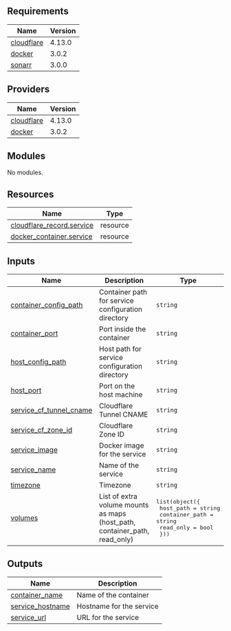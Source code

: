 <!-- BEGIN_TF_DOCS -->
## Requirements

| Name | Version |
|------|---------|
| <a name="requirement_cloudflare"></a> [cloudflare](#requirement\_cloudflare) | 4.13.0 |
| <a name="requirement_docker"></a> [docker](#requirement\_docker) | 3.0.2 |
| <a name="requirement_sonarr"></a> [sonarr](#requirement\_sonarr) | 3.0.0 |

## Providers

| Name | Version |
|------|---------|
| <a name="provider_cloudflare"></a> [cloudflare](#provider\_cloudflare) | 4.13.0 |
| <a name="provider_docker"></a> [docker](#provider\_docker) | 3.0.2 |

## Modules

No modules.

## Resources

| Name | Type |
|------|------|
| [cloudflare_record.service](https://registry.terraform.io/providers/cloudflare/cloudflare/4.13.0/docs/resources/record) | resource |
| [docker_container.service](https://registry.terraform.io/providers/kreuzwerker/docker/3.0.2/docs/resources/container) | resource |

## Inputs

| Name | Description | Type | Default | Required |
|------|-------------|------|---------|:--------:|
| <a name="input_container_config_path"></a> [container\_config\_path](#input\_container\_config\_path) | Container path for service configuration directory | `string` | n/a | yes |
| <a name="input_container_port"></a> [container\_port](#input\_container\_port) | Port inside the container | `string` | n/a | yes |
| <a name="input_host_config_path"></a> [host\_config\_path](#input\_host\_config\_path) | Host path for service configuration directory | `string` | n/a | yes |
| <a name="input_host_port"></a> [host\_port](#input\_host\_port) | Port on the host machine | `string` | n/a | yes |
| <a name="input_service_cf_tunnel_cname"></a> [service\_cf\_tunnel\_cname](#input\_service\_cf\_tunnel\_cname) | Cloudflare Tunnel CNAME | `string` | n/a | yes |
| <a name="input_service_cf_zone_id"></a> [service\_cf\_zone\_id](#input\_service\_cf\_zone\_id) | Cloudflare Zone ID | `string` | n/a | yes |
| <a name="input_service_image"></a> [service\_image](#input\_service\_image) | Docker image for the service | `string` | n/a | yes |
| <a name="input_service_name"></a> [service\_name](#input\_service\_name) | Name of the service | `string` | n/a | yes |
| <a name="input_timezone"></a> [timezone](#input\_timezone) | Timezone | `string` | `"America/Phoenix"` | no |
| <a name="input_volumes"></a> [volumes](#input\_volumes) | List of extra volume mounts as maps (host\_path, container\_path, read\_only) | <pre>list(object({<br>    host_path      = string<br>    container_path = string<br>    read_only      = bool<br>  }))</pre> | `[]` | no |

## Outputs

| Name | Description |
|------|-------------|
| <a name="output_container_name"></a> [container\_name](#output\_container\_name) | Name of the container |
| <a name="output_service_hostname"></a> [service\_hostname](#output\_service\_hostname) | Hostname for the service |
| <a name="output_service_url"></a> [service\_url](#output\_service\_url) | URL for the service |
<!-- END_TF_DOCS -->